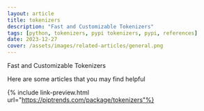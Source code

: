 ```yaml
---
layout: article
title: tokenizers
description: "Fast and Customizable Tokenizers"
tags: [python, tokenizers, pypi tokenizers, pypi, references]
date: 2023-12-27
cover: /assets/images/related-articles/general.png
---
```


Fast and Customizable Tokenizers

Here are some articles that you may find helpful

{% include link-preview.html url="https://piptrends.com/package/tokenizers"%}